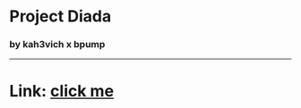 # Project Diada

### by kah3vich x bpump

<hr />

# Link: [click me](https://kah3vich.github.io/Diada/dist)
